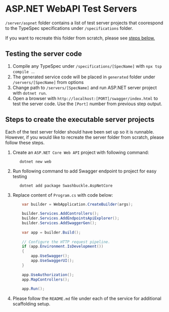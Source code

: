 # ASP.NET WebAPI Test Servers

`/server/aspnet` folder contains a list of test server projects that coorespond to the TypeSpec specifications under `/specifications` folder.

If you want to recreate this folder from scratch, please see [steps below.](#steps-to-create)

## Testing the server code

1. Compile any TypeSpec under `/specifications/[SpecName]` with `npx tsp compile .`.
1. The generated service code will be placed in `generated` folder under `/servers/[SpecName]` from options
1. Change path to `/servers/[SpecName]` and run ASP.NET server project with `dotnet run`.
1. Open a browser with `http://localhost:[PORT]/swagger/index.html` to test the server code. Use the `[Port]` number from previous step output.

## Steps to create the executable server projects

Each of the test server folder should have been set up so it is runnable. However, if you would like to recreate the server folder from scratch, please follow these steps.

1. Create an `ASP.NET Core Web API` project with following command:

    ```dotnetcli
       dotnet new web
    ```

1. Run following command to add Swagger endpoint to project for easy testing

    ```dotnetcli
       dotnet add package Swashbuckle.AspNetCore
    ```

1. Replace content of `Program.cs` with code below:

    ```csharp
        var builder = WebApplication.CreateBuilder(args);
        
        builder.Services.AddControllers();
        builder.Services.AddEndpointsApiExplorer();
        builder.Services.AddSwaggerGen();
        
        var app = builder.Build();
        
        // Configure the HTTP request pipeline.
        if (app.Environment.IsDevelopment())
        {
            app.UseSwagger();
            app.UseSwaggerUI();
        }
        
        app.UseAuthorization();
        app.MapControllers();
        
        app.Run();
    ```

1. Please follow the `README.md` file under each of the service for additional scaffolding setup.
